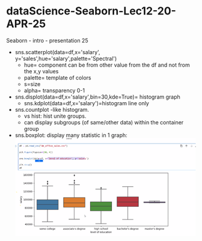 # dataScience-Seaborn-Lec12-20-APR-25
Seaborn - intro - presentation 25
* sns.scatterplot(data=df,x='salary', y='sales',hue='salary',palette='Spectral')
  * hue= component can be from other value from the df and not from the x,y values
  * palette= template of colors
  * s=size
  * alpha= transparency 0-1
* sns.displot(data=df,x='salary',bin=30,kde=True)= histogram graph
  * sns.kdplot(data=df,x='salary')=histogram line only
* sns.countplot -like histogram.
  * vs hist: hist unite groups.
  * can display subgroups (of same/other data) within the container group
* sns.boxplot: display many statistic in 1 graph:
![img.png](img.png)